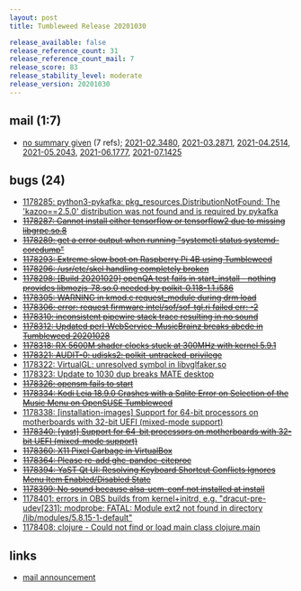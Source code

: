 ```yaml
---
layout: post
title: Tumbleweed Release 20201030

release_available: false
release_reference_count: 31
release_reference_count_mail: 7
release_score: 83
release_stability_level: moderate
release_version: 20201030
---
```


## mail (1:7)

- [no summary given](https://lists.opensuse.org/archives/list/factory@lists.opensuse.org/thread/UV43RLFDMGOSWTLOZOAS2VI2O6DETIR6) (7 refs); [2021-02.3480](https://lists.opensuse.org/archives/list/factory@lists.opensuse.org/thread/UV43RLFDMGOSWTLOZOAS2VI2O6DETIR6), [2021-03.2871](https://lists.opensuse.org/archives/list/factory@lists.opensuse.org/thread/UV43RLFDMGOSWTLOZOAS2VI2O6DETIR6), [2021-04.2514](https://lists.opensuse.org/archives/list/factory@lists.opensuse.org/thread/UV43RLFDMGOSWTLOZOAS2VI2O6DETIR6), [2021-05.2043](https://lists.opensuse.org/archives/list/factory@lists.opensuse.org/thread/UV43RLFDMGOSWTLOZOAS2VI2O6DETIR6), [2021-06.1777](https://lists.opensuse.org/archives/list/factory@lists.opensuse.org/thread/UV43RLFDMGOSWTLOZOAS2VI2O6DETIR6), [2021-07.1425](https://lists.opensuse.org/archives/list/factory@lists.opensuse.org/thread/UV43RLFDMGOSWTLOZOAS2VI2O6DETIR6)

## bugs (24)

<!--more-->

- [1178285: python3-pykafka: pkg_resources.DistributionNotFound: The 'kazoo==2.5.0' distribution was not found and is required by pykafka](https://bugzilla.opensuse.org/show_bug.cgi?id=1178285)
- ~~[1178287: Cannot install either tensorflow or tensorflow2 due to missing libgrpc.so.8](https://bugzilla.opensuse.org/show_bug.cgi?id=1178287)~~
- ~~[1178289: get a error output when running "systemctl status systemd-coredump"](https://bugzilla.opensuse.org/show_bug.cgi?id=1178289)~~
- ~~[1178293: Extreme slow boot on Raspberry Pi 4B using Tumbleweed](https://bugzilla.opensuse.org/show_bug.cgi?id=1178293)~~
- ~~[1178296: /usr/etc/skel handling completely broken](https://bugzilla.opensuse.org/show_bug.cgi?id=1178296)~~
- ~~[1178298: \[Build 20201029\] openQA test fails in start_install - nothing provides libmozjs-78.so.0 needed by polkit-0.118-1.1.i586](https://bugzilla.opensuse.org/show_bug.cgi?id=1178298)~~
- ~~[1178305: WARNING in kmod.c request_module during drm load](https://bugzilla.opensuse.org/show_bug.cgi?id=1178305)~~
- ~~[1178306: error: request firmware intel/sof/sof-tgl.ri failed err: -2](https://bugzilla.opensuse.org/show_bug.cgi?id=1178306)~~
- ~~[1178310: inconsistent pipewire stack trace resulting in no sound](https://bugzilla.opensuse.org/show_bug.cgi?id=1178310)~~
- ~~[1178312: Updated perl-WebService-MusicBrainz breaks abcde in Tumbleweed 20201028](https://bugzilla.opensuse.org/show_bug.cgi?id=1178312)~~
- ~~[1178318: RX 5600M shader clocks stuck at 300MHz with kernel 5.9.1](https://bugzilla.opensuse.org/show_bug.cgi?id=1178318)~~
- ~~[1178321: AUDIT-0: udisks2: polkit-untracked-privilege](https://bugzilla.opensuse.org/show_bug.cgi?id=1178321)~~
- [1178322: VirtualGL: unresolved symbol in libvglfaker.so](https://bugzilla.opensuse.org/show_bug.cgi?id=1178322)
- [1178323: Update to 1030 dup breaks MATE desktop](https://bugzilla.opensuse.org/show_bug.cgi?id=1178323)
- ~~[1178326: opensm fails to start](https://bugzilla.opensuse.org/show_bug.cgi?id=1178326)~~
- ~~[1178334: Kodi Leia 18.9.0 Crashes with a Sqlite Error on Selection of the Music Menu on OpenSUSE Tumbleweed](https://bugzilla.opensuse.org/show_bug.cgi?id=1178334)~~
- [1178338: \[installation-images\] Support for 64-bit processors on motherboards with 32-bit UEFI (mixed-mode support)](https://bugzilla.opensuse.org/show_bug.cgi?id=1178338)
- ~~[1178340: \[yast\] Support for 64-bit processors on motherboards with 32-bit UEFI (mixed-mode support)](https://bugzilla.opensuse.org/show_bug.cgi?id=1178340)~~
- ~~[1178360: X11 Pixel Garbage in VirtualBox](https://bugzilla.opensuse.org/show_bug.cgi?id=1178360)~~
- ~~[1178364: Please re-add ghc-pandoc-citeproc](https://bugzilla.opensuse.org/show_bug.cgi?id=1178364)~~
- ~~[1178394: YaST Qt UI: Resolving Keyboard Shortcut Conflicts Ignores Menu Item Enabled/Disabled State](https://bugzilla.opensuse.org/show_bug.cgi?id=1178394)~~
- ~~[1178399: No sound because alsa-ucm-conf not installed at install](https://bugzilla.opensuse.org/show_bug.cgi?id=1178399)~~
- [1178401: errors in OBS builds from kernel+initrd, e.g. "dracut-pre-udev\[231\]: modprobe: FATAL: Module ext2 not found in directory /lib/modules/5.8.15-1-default"](https://bugzilla.opensuse.org/show_bug.cgi?id=1178401)
- [1178408: clojure -  Could not find or load main class clojure.main](https://bugzilla.opensuse.org/show_bug.cgi?id=1178408)



## links

- [mail announcement](https://lists.opensuse.org/archives/list/factory@lists.opensuse.org/thread/UV43RLFDMGOSWTLOZOAS2VI2O6DETIR6)

